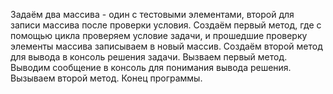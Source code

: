 Задаём два массива - один с тестовыми элементами, второй для записи массива после проверки условия.
Создаём первый метод, где с помощью цикла проверяем условие задачи, и прошедшие проверку элементы массива записываем в новый массив.
Создаём второй метод для вывода в консоль решения задачи.
Вызваем первый метод.
Выводим сообщение в консоль для понимания вывода решения.
Вызываем второй метод.
Конец программы.